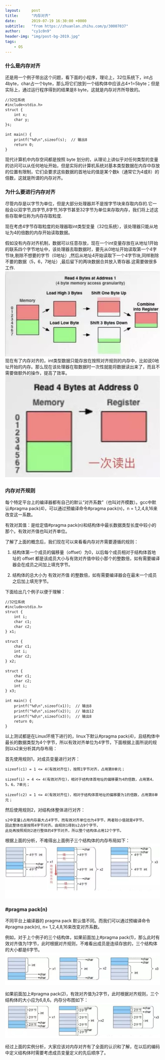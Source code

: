 ```yaml
---
layout:     post
title:      "内存对齐"
date:       2019-07-19 16:30:00 +0000
subtitle:   "from https://zhuanlan.zhihu.com/p/30007037"
author:     "cy1c0n9"
header-img: "img/post-bg-2019.jpg"
tags:
    - OS
---
```

### 什么是内存对齐

还是用一个例子带出这个问题，看下面的小程序，理论上，32位系统下，int占4byte，char占一个byte，那么将它们放到一个结构体中应该占4+1=5byte；但是实际上，通过运行程序得到的结果是8 byte，这就是内存对齐所导致的。

    //32位系统
    #include<stdio.h>
    struct {
        int x;
        char y;
    }s;

    int main() {
        printf("%d\n",sizeof(s);  // 输出8
        return 0;
    }

现代计算机中内存空间都是按照 byte 划分的，从理论上讲似乎对任何类型的变量的访问可以从任何地址开始，但是实际的计算机系统对基本类型数据在内存中存放的位置有限制，它们会要求这些数据的首地址的值是某个数k（通常它为4或8）的倍数，这就是所谓的内存对齐。

### 为什么要进行内存对齐
尽管内存是以字节为单位，但是大部分处理器并不是按字节块来存取内存的.它一般会以双字节,四字节,8字节,16字节甚至32字节为单位来存取内存，我们将上述这些存取单位称为内存存取粒度.

现在考虑4字节存取粒度的处理器取int类型变量（32位系统），该处理器只能从地址为4的倍数的内存开始读取数据。

假如没有内存对齐机制，数据可以任意存放，现在一个int变量存放在从地址1开始的联系四个字节地址中，该处理器去取数据时，要先从0地址开始读取第一个4字节块,剔除不想要的字节（0地址）,然后从地址4开始读取下一个4字节块,同样剔除不要的数据（5，6，7地址）,最后留下的两块数据合并放入寄存器.这需要做很多工作.
![image](/img/in-post-os/os-mem-align-01.jpg)
现在有了内存对齐的，int类型数据只能存放在按照对齐规则的内存中，比如说0地址开始的内存。那么现在该处理器在取数据时一次性就能将数据读出来了，而且不需要做额外的操作，提高了效率。
![image](/img/in-post-os/os-mem-align-02.jpg)

### 内存对齐规则
每个特定平台上的编译器都有自己的默认“对齐系数”（也叫对齐模数）。gcc中默认#pragma pack(4)，可以通过预编译命令#pragma pack(n)，n = 1,2,4,8,16来改变这一系数。

有效对其值：是给定值#pragma pack(n)和结构体中最长数据类型长度中较小的那个。有效对齐值也叫对齐单位。

了解了上面的概念后，我们现在可以来看看内存对齐需要遵循的规则：

1. 结构体第一个成员的偏移量（offset）为0，以后每个成员相对于结构体首地址的 offset 都是该成员大小与有效对齐值中较小那个的整数倍，如有需要编译器会在成员之间加上填充字节。

2. 结构体的总大小为 有效对齐值 的整数倍，如有需要编译器会在最末一个成员之后加上填充字节。

下面给出几个例子以便于理解：

    //32位系统
    #include<stdio.h>
    struct {
        int i;    
        char c1;  
        char c2;  
    } x1;

    struct {
        char c1;  
        int i;    
        char c2;  
    } x2;

    struct {
        char c1;  
        char c2;
        int i;    
    } x3;

    int main() {
        printf("%d\n",sizeof(x1));  // 输出8
        printf("%d\n",sizeof(x2));  // 输出12
        printf("%d\n",sizeof(x3));  // 输出8
        return 0;
    }
以上测试都是在Linux环境下进行的，linux下默认#pragma pack(4)，且结构体中最长的数据类型为4个字节，所以有效对齐单位为4字节，下面根据上面所说的规则以s2来分析其内存布局：

首先使用规则1，对成员变量进行对齐：

    sizeof(c1) = 1 <= 4(有效对齐位)，按照1字节对齐，占用第0单元；

    sizeof(i) = 4 <= 4(有效对齐位)，相对于结构体首地址的偏移要为4的倍数，占用第4，5，6，7单元；

    sizeof(c2) = 1 <= 4(有效对齐位)，相对于结构体首地址的偏移要为1的倍数，占用第8单元；

然后使用规则2，对结构体整体进行对齐：

    s2中变量i占用内存最大占4字节，而有效对齐单位也为4字节，两者较小值就是4字节。
    因此整体也是按照4字节对齐。由规则1得到s2占9个字节，
    此处再按照规则2进行整体的4字节对齐，所以整个结构体占用12个字节。

根据上面的分析，不难得出上面例子三个结构体的内存布局如下：
![image](/img/in-post-os/os-mem-align-03.jpg)

### #pragma pack(n)
不同平台上编译器的 pragma pack 默认值不同。而我们可以通过预编译命令#pragma pack(n), n= 1,2,4,8,16来改变对齐系数。

例如，对于上个例子的三个结构体，如果前面加上#pragma pack(1)，那么此时有效对齐值为1字节，此时根据对齐规则，不难看出成员是连续存放的，三个结构体的大小都是6字节。
![image](/img/in-post-os/os-mem-align-04.jpg)

如果前面加上#pragma pack(2)，有效对齐值为2字节，此时根据对齐规则，三个结构体的大小应为6,8,6。内存分布图如下：
![image](/img/in-post-os/os-mem-align-05.jpg)

经过上面的实例分析，大家应该对内存对齐有了全面的认识和了解，在以后的编码中定义结构体时需要考虑成员变量定义的先后顺序了。
